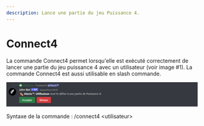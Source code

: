 ```yaml
---
description: Lance une partie du jeu Puissance 4.
---
```


# Connect4

La commande Connect4 permet lorsqu'elle est exécuté correctement de lancer une partie du jeu puissance 4 avec un utilisateur (voir image #1). La commande Connect4 est aussi utilisable en slash commande.

![Image #1](../../../.gitbook/assets/Connect4.png)

Syntaxe de la commande : /connect4 \<utilisateur>
